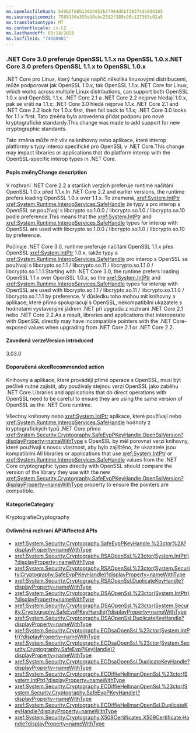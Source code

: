 ```yaml
---
ms.openlocfilehash: b49b2f88b130bb952b77964d5bf38374dc606385
ms.sourcegitcommit: 7588136e355e10cbc2582f389c90c127363c02a5
ms.translationtype: MT
ms.contentlocale: cs-CZ
ms.lasthandoff: 03/14/2020
ms.locfileid: "74568001"
---
```

### <a name="net-core-30-prefers-openssl-11x-to-openssl-10x"></a><span data-ttu-id="9b127-101">.NET Core 3.0 preferuje OpenSSL 1.1.x na OpenSSL 1.0.x</span><span class="sxs-lookup"><span data-stu-id="9b127-101">.NET Core 3.0 prefers OpenSSL 1.1.x to OpenSSL 1.0.x</span></span>

<span data-ttu-id="9b127-102">.NET Core pro Linux, který funguje napříč několika linuxovými distribucemi, může podporovat jak OpenSSL 1.0.x, tak OpenSSL 1.1.x.</span><span class="sxs-lookup"><span data-stu-id="9b127-102">.NET Core for Linux, which works across multiple Linux distributions, can support both OpenSSL 1.0.x and OpenSSL 1.1.x.</span></span>  <span data-ttu-id="9b127-103">.NET Core 2.1 a .NET Core 2.2 nejprve hledají 1.0.x, pak se vrátí na 1.1.x; .NET Core 3.0 hledá nejprve 1.1.x.</span><span class="sxs-lookup"><span data-stu-id="9b127-103">.NET Core 2.1 and .NET Core 2.2 look for 1.0.x first, then fall back to 1.1.x; .NET Core 3.0 looks for 1.1.x first.</span></span> <span data-ttu-id="9b127-104">Tato změna byla provedena přidat podporu pro nové kryptografické standardy.</span><span class="sxs-lookup"><span data-stu-id="9b127-104">This change was made to add support for new cryptographic standards.</span></span>

<span data-ttu-id="9b127-105">Tato změna může mít vliv na knihovny nebo aplikace, které interop platformy s typy interop specifické pro OpenSSL v .NET Core.</span><span class="sxs-lookup"><span data-stu-id="9b127-105">This change may impact libraries or applications that do platform interop with the OpenSSL-specific interop types in .NET Core.</span></span>

#### <a name="change-description"></a><span data-ttu-id="9b127-106">Popis změny</span><span class="sxs-lookup"><span data-stu-id="9b127-106">Change description</span></span>

<span data-ttu-id="9b127-107">V rozhraní .NET Core 2.2 a starších verzích preferuje runtime načítání OpenSSL 1.0.x před 1.1.x.</span><span class="sxs-lookup"><span data-stu-id="9b127-107">In .NET Core 2.2 and earlier versions, the runtime prefers loading OpenSSL 1.0.x over 1.1.x.</span></span> <span data-ttu-id="9b127-108">To znamená, <xref:System.IntPtr> <xref:System.Runtime.InteropServices.SafeHandle> že typy a pro interop s OpenSSL se používají s libcrypto.so.1.0.0 / libcrypto.so.1.0 / libcrypto.so.10 podle preference.</span><span class="sxs-lookup"><span data-stu-id="9b127-108">This means that the <xref:System.IntPtr> and <xref:System.Runtime.InteropServices.SafeHandle> types for interop with OpenSSL are used with libcrypto.so.1.0.0 / libcrypto.so.1.0 / libcrypto.so.10 by preference.</span></span>

<span data-ttu-id="9b127-109">Počínaje .NET Core 3.0, runtime preferuje načítání OpenSSL 1.1.x přes OpenSSL <xref:System.IntPtr> 1.0.x, takže typy a <xref:System.Runtime.InteropServices.SafeHandle> pro interop s OpenSSL se používají s libcrypto.so.1.1 / libcrypto.so.11 / libcrypto.so.1.1.0 / libcrypto.so.1.1.1.</span><span class="sxs-lookup"><span data-stu-id="9b127-109">Starting with .NET Core 3.0, the runtime prefers loading OpenSSL 1.1.x over OpenSSL 1.0.x, so the <xref:System.IntPtr> and <xref:System.Runtime.InteropServices.SafeHandle> types for interop with OpenSSL are used with libcrypto.so.1.1 / libcrypto.so.11 / libcrypto.so.1.1.0 / libcrypto.so.1.1.1 by preference.</span></span> <span data-ttu-id="9b127-110">V důsledku toho mohou mít knihovny a aplikace, které přímo spolupracují s OpenSSL, nekompatibilní ukazatele s hodnotami vystavenými jádrem .NET při upgradu z rozhraní .NET Core 2.1 nebo .NET Core 2.2.</span><span class="sxs-lookup"><span data-stu-id="9b127-110">As a result, libraries and applications that interoperate with OpenSSL directly may have incompatible pointers with the .NET Core-exposed values when upgrading from .NET Core 2.1 or .NET Core 2.2.</span></span>

#### <a name="version-introduced"></a><span data-ttu-id="9b127-111">Zavedená verze</span><span class="sxs-lookup"><span data-stu-id="9b127-111">Version introduced</span></span>

<span data-ttu-id="9b127-112">3.0</span><span class="sxs-lookup"><span data-stu-id="9b127-112">3.0</span></span>

#### <a name="recommended-action"></a><span data-ttu-id="9b127-113">Doporučená akce</span><span class="sxs-lookup"><span data-stu-id="9b127-113">Recommended action</span></span>

<span data-ttu-id="9b127-114">Knihovny a aplikace, které provádějí přímé operace s OpenSSL, musí být pečlivě nutné zajistit, aby používaly stejnou verzi OpenSSL jako zaběhu .NET Core.</span><span class="sxs-lookup"><span data-stu-id="9b127-114">Libraries and applications that do direct operations with OpenSSL need to be careful to ensure they are using the same version of OpenSSL as the .NET Core runtime.</span></span>

<span data-ttu-id="9b127-115">Všechny knihovny nebo <xref:System.IntPtr> aplikace, které používají nebo <xref:System.Runtime.InteropServices.SafeHandle> hodnoty z kryptografických typů .NET Core přímo <xref:System.Security.Cryptography.SafeEvpPKeyHandle.OpenSslVersion?displayProperty=nameWithType> s OpenSSL by měl porovnat verzi knihovny, které používají s novou vlastnost, aby bylo zajištěno, že ukazatele jsou kompatibilní.</span><span class="sxs-lookup"><span data-stu-id="9b127-115">All libraries or applications that use <xref:System.IntPtr> or <xref:System.Runtime.InteropServices.SafeHandle> values from the .NET Core cryptographic types directly with OpenSSL should compare the version of the library they use with the new <xref:System.Security.Cryptography.SafeEvpPKeyHandle.OpenSslVersion?displayProperty=nameWithType> property to ensure the pointers are compatible.</span></span>

#### <a name="category"></a><span data-ttu-id="9b127-116">Kategorie</span><span class="sxs-lookup"><span data-stu-id="9b127-116">Category</span></span>

<span data-ttu-id="9b127-117">Kryptografie</span><span class="sxs-lookup"><span data-stu-id="9b127-117">Cryptography</span></span>

#### <a name="affected-apis"></a><span data-ttu-id="9b127-118">Ovlivněná rozhraní API</span><span class="sxs-lookup"><span data-stu-id="9b127-118">Affected APIs</span></span>

- <xref:System.Security.Cryptography.SafeEvpPKeyHandle.%23ctor%2A?displayProperty=nameWithType>
- <xref:System.Security.Cryptography.RSAOpenSsl.%23ctor(System.IntPtr)?displayProperty=nameWithType>
- <xref:System.Security.Cryptography.RSAOpenSsl.%23ctor(System.Security.Cryptography.SafeEvpPKeyHandle)?displayProperty=nameWithType>
- <xref:System.Security.Cryptography.RSAOpenSsl.DuplicateKeyHandle?displayProperty=nameWithType>
- <xref:System.Security.Cryptography.DSAOpenSsl.%23ctor(System.IntPtr)?displayProperty=nameWithType>
- <xref:System.Security.Cryptography.DSAOpenSsl.%23ctor(System.Security.Cryptography.SafeEvpPKeyHandle)?displayProperty=nameWithType>
- <xref:System.Security.Cryptography.DSAOpenSsl.DuplicateKeyHandle?displayProperty=nameWithType>
- <xref:System.Security.Cryptography.ECDsaOpenSsl.%23ctor(System.IntPtr)?displayProperty=nameWithType>
- <xref:System.Security.Cryptography.ECDsaOpenSsl.%23ctor(System.Security.Cryptography.SafeEvpPKeyHandle)?displayProperty=nameWithType>
- <xref:System.Security.Cryptography.ECDsaOpenSsl.DuplicateKeyHandle?displayProperty=nameWithType>
- <xref:System.Security.Cryptography.ECDiffieHellmanOpenSsl.%23ctor(System.IntPtr)?displayProperty=nameWithType>
- <xref:System.Security.Cryptography.ECDiffieHellmanOpenSsl.%23ctor(System.Security.Cryptography.SafeEvpPKeyHandle)?displayProperty=nameWithType>
- <xref:System.Security.Cryptography.ECDiffieHellmanOpenSsl.DuplicateKeyHandle?displayProperty=nameWithType>
- <xref:System.Security.Cryptography.X509Certificates.X509Certificate.Handle?displayProperty=nameWithType>

<!--

### Affected APIs

- `Overload:System.Security.Cryptography.SafeEvpPKeyHandle.#ctor`
- `M:System.Security.Cryptography.RSAOpenSsl.#ctor(System.IntPtr)`
- `M:System.Security.Cryptography.RSAOpenSsl.#ctor(System.Security.Cryptography.SafeEvpPKeyHandle)`
- `M:System.Security.Cryptography.RSAOpenSsl.DuplicateKeyHandle`
- `M:System.Security.Cryptography.DSAOpenSsl.#ctor(System.IntPtr)`
- `M:System.Security.Cryptography.DSAOpenSsl.#ctor(System.Security.Cryptography.SafeEvpPKeyHandle)`
- `M:System.Security.Cryptography.DSAOpenSsl.DuplicateKeyHandle`
- `M:System.Security.Cryptography.ECDsaOpenSsl.#ctor(System.IntPtr)`
- `M:System.Security.Cryptography.ECDsaOpenSsl.#ctor(System.Security.CryptographySafeEvpPKeyHandle)`
- `M:System.Security.Cryptography.ECDsaOpenSsl.DuplicateKeyHandle`
- `M:System.Security.Cryptography.ECDiffieHellmanOpenSsl.#ctor(System.IntPtr)`
- `M:System.Security.Cryptography.ECDiffieHellmanOpenSsl.#ctor(System.Security.Cryptography.SafeEvpPKeyHandle)`
- `M:System.Security.Cryptography.ECDiffieHellmanOpenSsl.DuplicateKeyHandle`
- `P:System.Security.Cryptography.X509Certificates.X509Certificate.Handle`

-->
